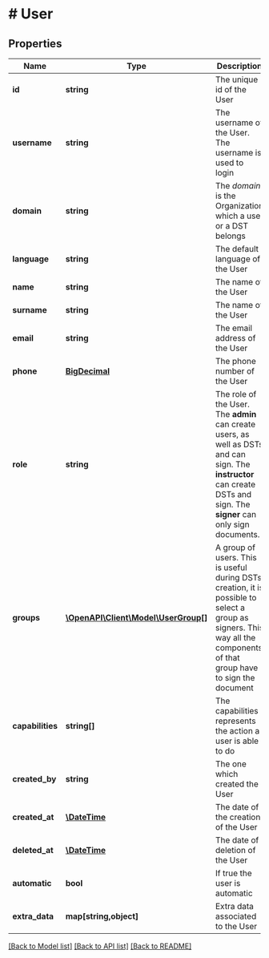 # # User

## Properties

Name | Type | Description | Notes
------------ | ------------- | ------------- | -------------
**id** | **string** | The unique id of the User | [optional] [readonly] 
**username** | **string** | The username of the User. The username is used to login | [optional] 
**domain** | **string** | The _domain_ is the Organization which a user or a DST belongs | [optional] 
**language** | **string** | The default language of the User | [optional] 
**name** | **string** | The name of the User | [optional] 
**surname** | **string** | The name of the User | [optional] 
**email** | **string** | The email address of the User | [optional] 
**phone** | [**BigDecimal**](BigDecimal.md) | The phone number of the User | [optional] 
**role** | **string** | The role of the User. The **admin** can create users, as well as DSTs and can sign. The **instructor** can create DSTs and sign. The **signer** can only sign documents. | [optional] 
**groups** | [**\OpenAPI\Client\Model\UserGroup[]**](UserGroup.md) | A group of users. This is useful during DSTs creation, it is possible to select a group as signers. This way all the components of that group have to sign the document | [optional] 
**capabilities** | **string[]** | The capabilities represents the action a user is able to do | [optional] 
**created_by** | **string** | The one which created the User | [optional] [readonly] 
**created_at** | [**\DateTime**](\DateTime.md) | The date of the creation of the User | [optional] [readonly] 
**deleted_at** | [**\DateTime**](\DateTime.md) | The date of deletion of the User | [optional] [readonly] 
**automatic** | **bool** | If true the user is automatic | [optional] [readonly] 
**extra_data** | **map[string,object]** | Extra data associated to the User | [optional] 

[[Back to Model list]](../../README.md#documentation-for-models) [[Back to API list]](../../README.md#documentation-for-api-endpoints) [[Back to README]](../../README.md)


